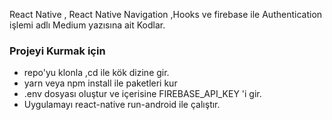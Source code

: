 React Native , React Native Navigation ,Hooks ve firebase ile Authentication işlemi adlı Medium yazısına ait Kodlar.

### Projeyi Kurmak için

- repo'yu klonla ,cd ile kök dizine gir.
- yarn veya npm install ile paketleri kur
- .env dosyası oluştur ve içerisine FIREBASE_API_KEY 'i gir.
- Uygulamayı react-native run-android ile çalıştır.
